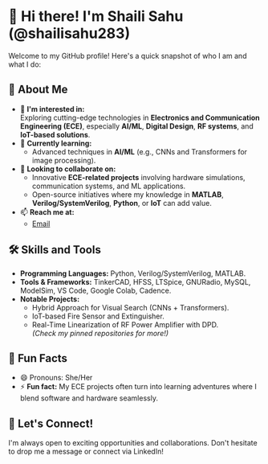 # 👋 Hi there! I'm Shaili Sahu (@shailisahu283)

Welcome to my GitHub profile! Here's a quick snapshot of who I am and what I do:  

## 🚀 About Me
- 👀 **I'm interested in:**  
  Exploring cutting-edge technologies in **Electronics and Communication Engineering (ECE)**, especially **AI/ML**, **Digital Design**, **RF systems**, and **IoT-based solutions**.  
- 🌱 **Currently learning:**  
  - Advanced techniques in **AI/ML** (e.g., CNNs and Transformers for image processing).   
- 💼 **Looking to collaborate on:**  
  - Innovative **ECE-related projects** involving hardware simulations, communication systems, and ML applications.  
  - Open-source initiatives where my knowledge in **MATLAB**, **Verilog/SystemVerilog**, **Python**, or **IoT** can add value.  
- 📫 **Reach me at:**  
  - [Email](mailto:shailisahu283@gmail.com)  

## 🛠️ Skills and Tools
- **Programming Languages:** Python, Verilog/SystemVerilog, MATLAB.  
- **Tools & Frameworks:** TinkerCAD, HFSS, LTSpice, GNURadio, MySQL, ModelSim, VS Code, Google Colab, Cadence.  
- **Notable Projects:**  
  - Hybrid Approach for Visual Search (CNNs + Transformers).  
  - IoT-based Fire Sensor and Extinguisher.  
  - Real-Time Linearization of RF Power Amplifier with DPD.  
  *(Check my pinned repositories for more!)*  

## 🎯 Fun Facts  
- 😄 Pronouns: She/Her  
- ⚡ **Fun fact:** My ECE projects often turn into learning adventures where I blend software and hardware seamlessly.  

## 🌟 Let's Connect!  
I'm always open to exciting opportunities and collaborations. Don't hesitate to drop me a message or connect via LinkedIn!  

<!---
shailisahu283/shailisahu283 is a ✨ special ✨ repository because its `README.md` (this file) appears on your GitHub profile.
You can click the Preview link to take a look at your changes.
--->
